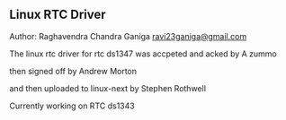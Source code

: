 Linux RTC Driver
----------------

Author: Raghavendra Chandra Ganiga <ravi23ganiga@gmail.com>

The linux rtc driver for rtc ds1347 was
accpeted and acked by A zummo

then signed off by Andrew Morton

and then uploaded to linux-next by
Stephen Rothwell


Currently working on RTC ds1343
